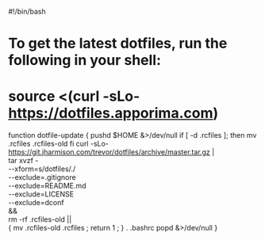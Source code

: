 #!/bin/bash

# To get the latest dotfiles, run the following in your shell:
# source <(curl -sLo- https://dotfiles.apporima.com)

function dotfile-update {
    pushd $HOME &>/dev/null
    if [ -d .rcfiles ]; then
      mv .rcfiles .rcfiles-old
    fi
    curl -sLo- https://git.jharmison.com/trevor/dotfiles/archive/master.tar.gz | \
      tar xvzf - \
        --xform=s/dotfiles/./ \
        --exclude=.gitignore \
        --exclude=README.md \
        --exclude=LICENSE \
        --exclude=dconf \
        && \
      rm -rf .rcfiles-old || \
      { mv .rcfiles-old .rcfiles ; return 1 ; }
      . .bashrc
      popd &>/dev/null
}

